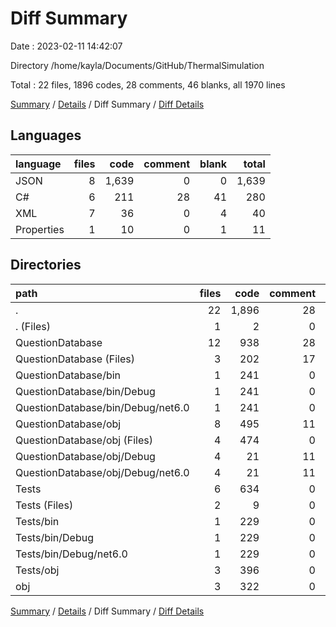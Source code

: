 # Diff Summary

Date : 2023-02-11 14:42:07

Directory /home/kayla/Documents/GitHub/ThermalSimulation

Total : 22 files,  1896 codes, 28 comments, 46 blanks, all 1970 lines

[Summary](results.md) / [Details](details.md) / Diff Summary / [Diff Details](diff-details.md)

## Languages
| language | files | code | comment | blank | total |
| :--- | ---: | ---: | ---: | ---: | ---: |
| JSON | 8 | 1,639 | 0 | 0 | 1,639 |
| C# | 6 | 211 | 28 | 41 | 280 |
| XML | 7 | 36 | 0 | 4 | 40 |
| Properties | 1 | 10 | 0 | 1 | 11 |

## Directories
| path | files | code | comment | blank | total |
| :--- | ---: | ---: | ---: | ---: | ---: |
| . | 22 | 1,896 | 28 | 46 | 1,970 |
| . (Files) | 1 | 2 | 0 | 0 | 2 |
| QuestionDatabase | 12 | 938 | 28 | 45 | 1,011 |
| QuestionDatabase (Files) | 3 | 202 | 17 | 37 | 256 |
| QuestionDatabase/bin | 1 | 241 | 0 | 0 | 241 |
| QuestionDatabase/bin/Debug | 1 | 241 | 0 | 0 | 241 |
| QuestionDatabase/bin/Debug/net6.0 | 1 | 241 | 0 | 0 | 241 |
| QuestionDatabase/obj | 8 | 495 | 11 | 8 | 514 |
| QuestionDatabase/obj (Files) | 4 | 474 | 0 | 0 | 474 |
| QuestionDatabase/obj/Debug | 4 | 21 | 11 | 8 | 40 |
| QuestionDatabase/obj/Debug/net6.0 | 4 | 21 | 11 | 8 | 40 |
| Tests | 6 | 634 | 0 | 1 | 635 |
| Tests (Files) | 2 | 9 | 0 | 1 | 10 |
| Tests/bin | 1 | 229 | 0 | 0 | 229 |
| Tests/bin/Debug | 1 | 229 | 0 | 0 | 229 |
| Tests/bin/Debug/net6.0 | 1 | 229 | 0 | 0 | 229 |
| Tests/obj | 3 | 396 | 0 | 0 | 396 |
| obj | 3 | 322 | 0 | 0 | 322 |

[Summary](results.md) / [Details](details.md) / Diff Summary / [Diff Details](diff-details.md)